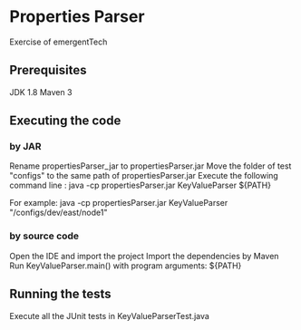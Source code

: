 # Properties Parser

Exercise of emergentTech

## Prerequisites
JDK 1.8
Maven 3

## Executing the code
### by JAR
Rename propertiesParser_jar to propertiesParser.jar
Move the folder of test "configs" to the same path of propertiesParser.jar
Execute the following command line :
java -cp propertiesParser.jar KeyValueParser ${PATH}

For example:
java -cp propertiesParser.jar KeyValueParser "/configs/dev/east/node1"

### by source code
Open the IDE and import the project
Import the dependencies by Maven
Run KeyValueParser.main() with program arguments: ${PATH}


## Running the tests
Execute all the JUnit tests in KeyValueParserTest.java
